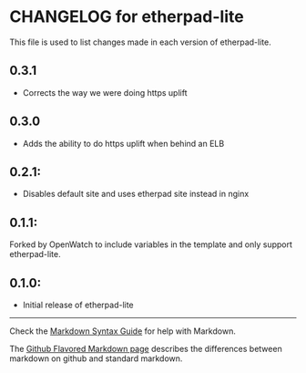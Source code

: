 # CHANGELOG for etherpad-lite

This file is used to list changes made in each version of etherpad-lite.

## 0.3.1
- Corrects the way we were doing https uplift

## 0.3.0
- Adds the ability to do https uplift when behind an ELB

## 0.2.1:
- Disables default site and uses etherpad site instead in nginx

## 0.1.1:

Forked by OpenWatch to include variables in the template and only support etherpad-lite.

## 0.1.0:

* Initial release of etherpad-lite

- - -
Check the [Markdown Syntax Guide](http://daringfireball.net/projects/markdown/syntax) for help with Markdown.

The [Github Flavored Markdown page](http://github.github.com/github-flavored-markdown/) describes the differences between markdown on github and standard markdown.
